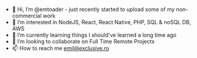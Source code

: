 - 👋 Hi, I’m @emtoader - just recently started to upload some of my non-commercial work
- 👀 I’m interested in NodeJS, React, React Native, PHP, SQL & noSQL DB, AWS
- 🌱 I’m currently learning things I should've learned a long time ago
- 💞️ I’m looking to collaborate on Full Time Remote Projects
- 📫 How to reach me emil@exclusive.ro

